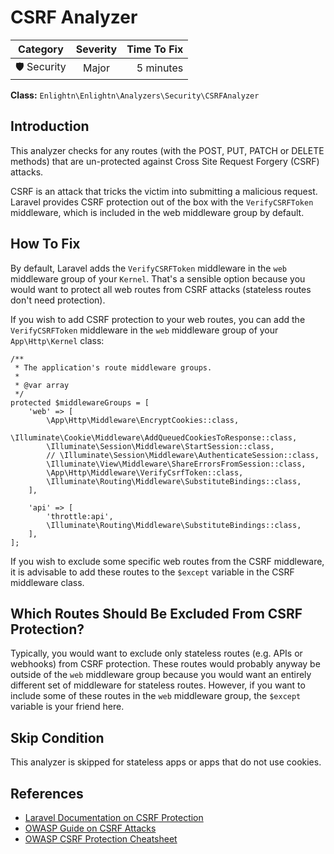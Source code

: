 # CSRF Analyzer

| Category       | Severity   | Time To Fix  |
| -------------  |:----------:| ------------:|
| 🛡️ Security    | Major      | 5 minutes    |

**Class:** `Enlightn\Enlightn\Analyzers\Security\CSRFAnalyzer`

## Introduction

This analyzer checks for any routes (with the POST, PUT, PATCH or DELETE methods) that are un-protected against Cross Site Request Forgery (CSRF) attacks.

CSRF is an attack that tricks the victim into submitting a malicious request. Laravel provides CSRF protection out of the box with the `VerifyCSRFToken` middleware, which is included in the web middleware group by default. 

## How To Fix

By default, Laravel adds the `VerifyCSRFToken` middleware in the `web` middleware group of your `Kernel`. That's a sensible option because you would want to protect all web routes from CSRF attacks (stateless routes don't need protection).

If you wish to add CSRF protection to your web routes, you can add the `VerifyCSRFToken` middleware in the `web` middleware group of your `App\Http\Kernel` class:

```php{13}
/**
 * The application's route middleware groups.
 *
 * @var array
 */
protected $middlewareGroups = [
    'web' => [
        \App\Http\Middleware\EncryptCookies::class,
        \Illuminate\Cookie\Middleware\AddQueuedCookiesToResponse::class,
        \Illuminate\Session\Middleware\StartSession::class,
        // \Illuminate\Session\Middleware\AuthenticateSession::class,
        \Illuminate\View\Middleware\ShareErrorsFromSession::class,
        \App\Http\Middleware\VerifyCsrfToken::class,
        \Illuminate\Routing\Middleware\SubstituteBindings::class,
    ],

    'api' => [
        'throttle:api',
        \Illuminate\Routing\Middleware\SubstituteBindings::class,
    ],
];
```

If you wish to exclude some specific web routes from the CSRF middleware, it is advisable to add these routes to the `$except` variable in the CSRF middleware class.

## Which Routes Should Be Excluded From CSRF Protection?

Typically, you would want to exclude only stateless routes (e.g. APIs or webhooks) from CSRF protection. These routes would probably anyway be outside of the `web` middleware group because you would want an entirely different set of middleware for stateless routes. However, if you want to include some of these routes in the `web` middleware group, the `$except` variable is your friend here. 

## Skip Condition

This analyzer is skipped for stateless apps or apps that do not use cookies.

## References

- [Laravel Documentation on CSRF Protection](https://laravel.com/docs/csrf)
- [OWASP Guide on CSRF Attacks](https://owasp.org/www-community/attacks/csrf)
- [OWASP CSRF Protection Cheatsheet](https://cheatsheetseries.owasp.org/cheatsheets/Cross-Site_Request_Forgery_Prevention_Cheat_Sheet.html)